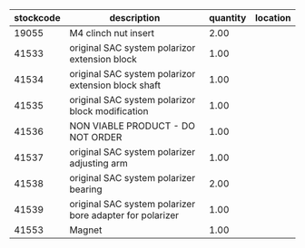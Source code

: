 |stockcode|description|quantity|location|
|---------|-----------|--------|--------|
|19055|M4 clinch nut insert|2.00||
|41533|original SAC system polarizor extension block|1.00||
|41534|original SAC system polarizor extension block shaft|1.00||
|41535|original SAC system polarizor block modification|1.00||
|41536|NON VIABLE PRODUCT - DO NOT ORDER|1.00||
|41537|original SAC system polarizer adjusting arm|1.00||
|41538|original SAC system polarizer bearing|2.00||
|41539|original SAC system polarizer bore adapter for polarizer|1.00||
|41553|Magnet|1.00||

